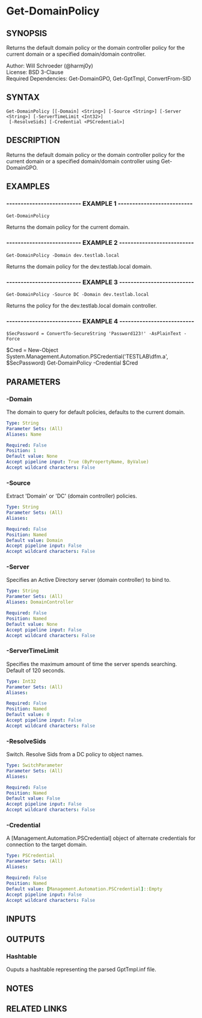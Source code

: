 # Get-DomainPolicy

## SYNOPSIS
Returns the default domain policy or the domain controller policy for the current
domain or a specified domain/domain controller.

Author: Will Schroeder (@harmj0y)  
License: BSD 3-Clause  
Required Dependencies: Get-DomainGPO, Get-GptTmpl, ConvertFrom-SID

## SYNTAX

```
Get-DomainPolicy [[-Domain] <String>] [-Source <String>] [-Server <String>] [-ServerTimeLimit <Int32>]
 [-ResolveSids] [-Credential <PSCredential>]
```

## DESCRIPTION
Returns the default domain policy or the domain controller policy for the current
domain or a specified domain/domain controller using Get-DomainGPO.

## EXAMPLES

### -------------------------- EXAMPLE 1 --------------------------
```
Get-DomainPolicy
```

Returns the domain policy for the current domain.

### -------------------------- EXAMPLE 2 --------------------------
```
Get-DomainPolicy -Domain dev.testlab.local
```

Returns the domain policy for the dev.testlab.local domain.

### -------------------------- EXAMPLE 3 --------------------------
```
Get-DomainPolicy -Source DC -Domain dev.testlab.local
```

Returns the policy for the dev.testlab.local domain controller.

### -------------------------- EXAMPLE 4 --------------------------
```
$SecPassword = ConvertTo-SecureString 'Password123!' -AsPlainText -Force
```

$Cred = New-Object System.Management.Automation.PSCredential('TESTLAB\dfm.a', $SecPassword)
Get-DomainPolicy -Credential $Cred

## PARAMETERS

### -Domain
The domain to query for default policies, defaults to the current domain.

```yaml
Type: String
Parameter Sets: (All)
Aliases: Name

Required: False
Position: 1
Default value: None
Accept pipeline input: True (ByPropertyName, ByValue)
Accept wildcard characters: False
```

### -Source
Extract 'Domain' or 'DC' (domain controller) policies.

```yaml
Type: String
Parameter Sets: (All)
Aliases: 

Required: False
Position: Named
Default value: Domain
Accept pipeline input: False
Accept wildcard characters: False
```

### -Server
Specifies an Active Directory server (domain controller) to bind to.

```yaml
Type: String
Parameter Sets: (All)
Aliases: DomainController

Required: False
Position: Named
Default value: None
Accept pipeline input: False
Accept wildcard characters: False
```

### -ServerTimeLimit
Specifies the maximum amount of time the server spends searching.
Default of 120 seconds.

```yaml
Type: Int32
Parameter Sets: (All)
Aliases: 

Required: False
Position: Named
Default value: 0
Accept pipeline input: False
Accept wildcard characters: False
```

### -ResolveSids
Switch.
Resolve Sids from a DC policy to object names.

```yaml
Type: SwitchParameter
Parameter Sets: (All)
Aliases: 

Required: False
Position: Named
Default value: False
Accept pipeline input: False
Accept wildcard characters: False
```

### -Credential
A \[Management.Automation.PSCredential\] object of alternate credentials
for connection to the target domain.

```yaml
Type: PSCredential
Parameter Sets: (All)
Aliases: 

Required: False
Position: Named
Default value: [Management.Automation.PSCredential]::Empty
Accept pipeline input: False
Accept wildcard characters: False
```

## INPUTS

## OUTPUTS

### Hashtable

Ouputs a hashtable representing the parsed GptTmpl.inf file.

## NOTES

## RELATED LINKS

